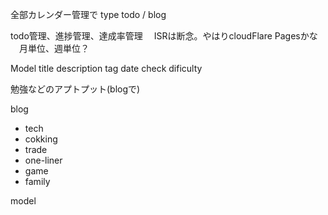 

全部カレンダー管理で
type
todo / blog

todo管理、進捗管理、達成率管理
　ISRは断念。やはりcloudFlare Pagesかな
　月単位、週単位？

  Model
    title
    description
    tag
    date
    check
    dificulty



勉強などのアプトプット(blogで)

blog
  - tech
  - cokking
  - trade
  - one-liner
  - game
  - family


  model





